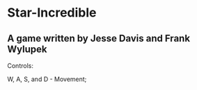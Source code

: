 Star-Incredible
===============

A game written by Jesse Davis and Frank Wylupek
---------------
Controls:

W, A, S, and D - Movement;

